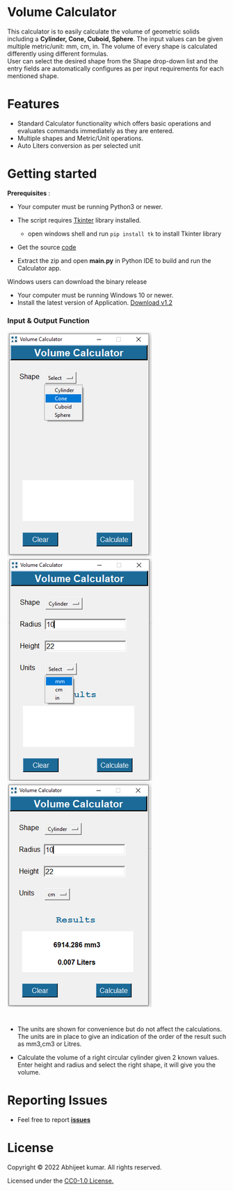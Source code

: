 # Volume Calculator

 This calculator is to easily calculate the volume of geometric solids including a **Cylinder, Cone, Cuboid, Sphere**. The input values can be given multiple metric/unit:  mm, cm, in. The volume of every shape is calculated differently using different formulas.</br>
User can select the desired shape from the Shape drop-down list and the entry fields are automatically configures as per input requirements for each mentioned shape.
# Features
* Standard Calculator functionality which offers basic operations and evaluates commands immediately as they are entered.
* Multiple shapes and Metric/Unit operations.
* Auto Liters conversion as per selected unit

# Getting started

<b>Prerequisites</b> :

* Your computer must be running Python3 or newer.
* The script requires [Tkinter](https://docs.python.org/3/library/tkinter.html) library installed. </br>
   - open windows shell and run `pip install tk` to install Tkinter library </br>
* Get the source [code](github.com/Abhijeetbyte/Volume-Calculator/archive/refs/heads/main.zip)

* Extract the zip and open <b> main.py</b> in Python IDE to build and run the Calculator app.

 Windows users can download the binary release
 
* Your computer must be running Windows 10 or newer.
* Install the latest version of Application. [Download v1.2](https://github.com/Abhijeetbyte/Volume-Calculator/releases/download/Version1.2/Volume.Calculator.setup.exe)



### Input & Output Function
![shape select](Images/shape-selection.png) ![units](Images/multiple-unit-selection.png)![cylinder](Images/cylinder.png)
#
* The units are shown for convenience but do not affect the calculations. The units  are in place to give an indication
  of the order of the result such as mm3,cm3 or Litres.

* Calculate the volume of a right circular cylinder given 2 known values.
  Enter height and radius and select the right shape, it will give you the volume.

# Reporting Issues
* Feel free to report <b>[issues](https://github.com/Abhijeetbyte/Volume-Calculator/issues/new)</b>

# License

Copyright © 2022 Abhijeet kumar. All rights reserved.

Licensed under the [CC0-1.0 License.](https://github.com/4BH1J337/Volume-Calculator/blob/main/LICENSE)
